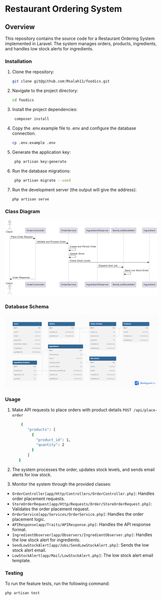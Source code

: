 # Restaurant Ordering System

## Overview

This repository contains the source code for a Restaurant Ordering System implemented in Laravel. The system manages orders, products, ingredients, and handles low stock alerts for ingredients.

### Installation

1. Clone the repository:

   ```bash
   git clone git@github.com:Msalah11/foodics.git
2. Navigate to the project directory:

   ```bash
   cd foodics
   ```
   
3. Install the project dependencies:

   ```bash
    composer install
    ```
   
4. Copy the .env.example file to .env and configure the database connection.

   ```bash
   cp .env.example .env
   ```
   
5. Generate the application key:

   ```bash
    php artisan key:generate
    ```

6. Run the database migrations:
    
   ```bash
    php artisan migrate --seed
    ```
   
7. Run the development server (the output will give the address):

   ```bash
   php artisan serve
   ```

### Class Diagram
![](UML\sequence-diagram.png)

### Database Schema
![](UML\database-schema.png)

### Usage
1. Make API requests to place orders with product details
`POST /api/place-order`
   ```bash
       {
          "products": [
            {
              "product_id": 1,
              "quantity": 2
            }
          ]
      }
   ```

2. The system processes the order, updates stock levels, and sends email alerts for low stock.
3. Monitor the system through the provided classes:
- `OrderController[app/Http/Controllers/OrderController.php]`: Handles order placement requests.
- `StoreOrderRequest[app/Http/Requests/Order/StoreOrderRequest.php]`: Validates the order placement request.
- `OrderService[app/Services/OrderService.php]`: Handles the order placement logic.
- `APIResponse[app/Traits/APIResponse.php]`: Handles the API response format.
- `IngredientObserver[app/Observers/IngredientObserver.php]`: Handles the low stock alert for ingredients.
- `SendLowStockAlert[app/Jobs/SendLowStockAlert.php]`: Sends the low stock alert email.
- `LowStockAlert[app/Mail/LowStockAlert.php]`: The low stock alert email template.

### Testing
To run the feature tests, run the following command:
   ```bash
   php artisan test
   ```
